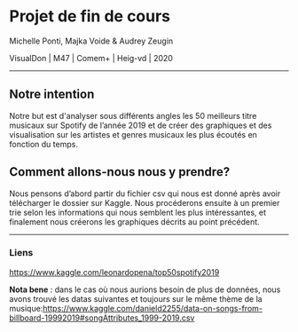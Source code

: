 # Projet de fin de cours

Michelle Ponti, Majka Voide & Audrey Zeugin

VisualDon | M47 | Comem+ | Heig-vd | 2020

------

## Notre intention

Notre but est d'analyser sous différents angles les 50 meilleurs titre musicaux sur Spotify de l’année 2019 et de créer des graphiques et des visualisation sur les artistes et genres musicaux les plus écoutés en fonction du temps.

## Comment allons-nous nous y prendre?

Nous pensons d’abord partir du fichier csv qui nous est donné après avoir télécharger le dossier sur Kaggle. Nous procéderons ensuite à un premier trie selon les informations qui nous semblent les plus intéressantes, et finalement nous créerons les graphiques décrits au point précédent.

------

### Liens

https://www.kaggle.com/leonardopena/top50spotify2019

**Nota bene** : dans le cas où nous aurions besoin de plus de données, nous avons trouvé les datas suivantes et toujours sur le même thème de la musique:https://www.kaggle.com/danield2255/data-on-songs-from-billboard-19992019#songAttributes_1999-2019.csv

